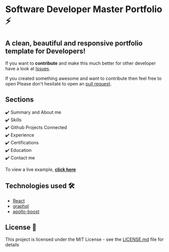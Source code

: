 # Software Developer Master Portfolio ⚡️  

<!-- [![HitCount](http://hits.dwyl.com/ashutosh1919/masterPortfolio.svg)](http://hits.dwyl.com/ashutosh1919/masterPortfolio) -->


## A clean, beautiful and responsive portfolio template for Developers!


If you want to **contribute** and make this much better for other developer have a look at [Issues](https://github.com/sameer-m-dev/sameer-m-dev/issues).


If you created something awesome and want to contribute then feel free to open Please don't hesitate to open an [pull request](https://github.com/sameer-m-dev/sameer-m-dev/pulls).


## Sections 
✔️ Summary and About me\
✔️ Skills \
✔️ Github Projects Connected\
✔️ Experience\
✔️ Certifications \
✔️ Education\
✔️ Contact me

To view a live example, **[click here](https://sameer-m-dev.github.io/)**

## Technologies used 🛠️

- [React](https://reactjs.org/)
- [graphql](https://graphql.org/) 
- [apollo-boost](https://www.apollographql.com/docs/react/get-started/) 


## License 📄

This project is licensed under the MIT License - see the [LICENSE.md](./LICENSE) file for details
